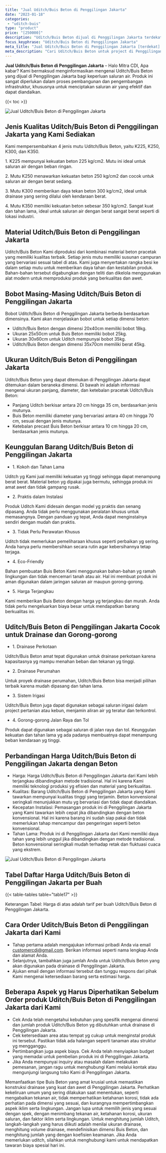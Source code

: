 ```yaml
---
title: "Jual Uditch/Buis Beton di Penggilingan Jakarta"
date: "2023-01-18"
categories:
 - "uditch-buis"
type: "product"
price: "[250000]"
description: "Uditch/Buis Beton dijual di Penggilingan Jakarta terdekat. Uditch/Buis Beton ini sering dipakai dalam project konstruksi sebagai saluran pembuangan yang kuat dan optimal. Silakan kontak kami untuk informasi lebih lanjut."
focus_keyphrase: "Uditch/Buis Beton di Penggilingan Jakarta"
meta_title: "Jual Uditch/Buis Beton di Penggilingan Jakarta [terdekat] - CDI"
meta_description: "Cari Uditch/Buis Beton untuk project di Penggilingan Jakarta? Kami memiliki Uditch/Buis Beton yang berkualitas untuk konstruksi saluran pembuangan. Dapatkan penawaran terbaik sekarang."
---
```


**Jual Uditch/Buis Beton di Penggilingan Jakarta** – Halo Mitra CDI, Apa kabar? Kami bermaksud menginformasikan mengenai Uditch/Buis Beton yang dijual di Penggilingan Jakarta bagi keperluan saluran air. Produk ini sangat diperlukan dalam proses pembangunan dan pengembangan infrastruktur, khususnya untuk menciptakan saluran air yang efektif dan dapat diandalkan.

{{< toc >}}

![Jual Uditch/Buis Beton di Penggilingan Jakarta](/images/uditch-buis/uditch-beton-07.jpg)

## Jenis Kualitas Uditch/Buis Beton di Penggilingan Jakarta yang Kami Sediakan

Kami mempersembahkan 4 jenis mutu Uditch/Buis Beton, yaitu K225, K250, K300, dan K350.

1\. K225 mempunyai kekuatan beton 225 kg/cm2. Mutu ini ideal untuk saluran air dengan beban ringan.

2\. Mutu K250 menawarkan kekuatan beton 250 kg/cm2 dan cocok untuk saluran air dengan berat sedang.

3\. Mutu K300 memberikan daya tekan beton 300 kg/cm2, ideal untuk drainase yang sering dilalui oleh kendaraan berat.

4\. Mutu K350 memiliki kekuatan beton sebesar 350 kg/cm2. Sangat kuat dan tahan lama, ideal untuk saluran air dengan berat sangat berat seperti di lokasi industri.

## Material Uditch/Buis Beton di Penggilingan Jakarta

Uditch/Buis Beton Kami diproduksi dari kombinasi material beton pracetak yang memiliki kualitas terbaik. Setiap jenis mutu memiliki susunan campuran yang bervariasi sesuai tabel di atas. Kami juga menyertakan rangka besi ke dalam setiap mutu untuk memberikan daya tahan dan kestabilan produk. Bahan-bahan tersebut digabungkan dengan teliti dan dikelola menggunakan alat modern untuk memproduksi produk yang berkualitas dan awet.

## Bobot Masing-Masing Uditch/Buis Beton di Penggilingan Jakarta

Bobot Uditch/Buis Beton di Penggilingan Jakarta berbeda berdasarkan dimensinya. Kami akan menjelaskan bobot untuk setiap dimensi beton:

*   Uditch/Buis Beton dengan dimensi 20x40cm memiliki bobot 18kg.
*   Ukuran 25x50cm untuk Buis Beton memiliki bobot 25kg.
*   Ukuran 30x60cm untuk Uditch mempunyai bobot 35kg.
*   Uditch/Buis Beton dengan dimensi 35x70cm memiliki berat 45kg.

## Ukuran Uditch/Buis Beton di Penggilingan Jakarta

Uditch/Buis Beton yang dapat ditemukan di Penggilingan Jakarta dapat ditemukan dalam beraneka dimensi. Di bawah ini adalah informasi mengenai ukuran panjang, diameter, dan ketebalan pracetak Uditch/Buis Beton:

*   Panjang Uditch berkisar antara 20 cm hingga 35 cm, berdasarkan jenis mutunya.
*   Buis Beton memiliki diameter yang bervariasi antara 40 cm hingga 70 cm, sesuai dengan jenis mutunya.
*   Ketebalan precast Buis Beton berkisar antara 10 cm hingga 20 cm, berdasarkan jenis mutunya.

## Keunggulan Barang Uditch/Buis Beton di Penggilingan Jakarta

*   1\. Kokoh dan Tahan Lama

Uditch yg Kami jual memiliki kekuatan yg tinggi sehingga dapat menampung berat berat. Material beton yg dipakai juga bermutu, sehingga produk ini amat awet dan tidak gampang rusak.
*   2\. Praktis dalam Instalasi

Produk Uditch Kami didesain dengan model yg praktis dan senang dipasang. Anda tidak perlu menggunakan peralatan khusus untuk memasangnya. Dengan panduan yg tepat, Anda dapat menginstalnya sendiri dengan mudah dan praktis.
*   3\. Tidak Perlu Perawatan Khusus

Uditch tidak memerlukan pemeliharaan khusus seperti perbaikan yg sering. Anda hanya perlu membersihkan secara rutin agar kebersihannya tetap terjaga.
*   4\. Eco-Friendly

Bahan pembuatan Buis Beton Kami menggunakan bahan-bahan yg ramah lingkungan dan tidak mencemari tanah atau air. Hal ini membuat produk ini aman digunakan dalam jaringan saluran air maupun gorong-gorong.
*   5\. Harga Terjangkau

Kami memberikan Buis Beton dengan harga yg terjangkau dan murah. Anda tidak perlu mengeluarkan biaya besar untuk mendapatkan barang berkualitas ini.

## Uditch/Buis Beton di Penggilingan Jakarta Cocok untuk Drainase dan Gorong-gorong

*   1\. Drainase Perkotaan

Uditch/Buis Beton amat tepat digunakan untuk drainase perkotaan karena kapasitasnya yg mampu menahan beban dan tekanan yg tinggi.
*   2\. Drainase Perumahan

Untuk proyek drainase perumahan, Uditch/Buis Beton bisa menjadi pilihan terbaik karena mudah dipasang dan tahan lama.
*   3\. Sistem Irigasi

Uditch/Buis Beton juga dapat digunakan sebagai saluran irigasi dalam project pertanian atau kebun, menjamin aliran air yg teratur dan terkontrol.
*   4\. Gorong-gorong Jalan Raya dan Tol

Produk dapat digunakan sebagai saluran di jalan raya dan tol. Keunggulan kekuatan dan tahan lama yg ada padanya membuatnya dapat menampung beban kendaraan yg tinggi.

## Perbandingan Harga Uditch/Buis Beton di Penggilingan Jakarta dengan Beton

*   Harga: Harga Uditch/Buis Beton di Penggilingan Jakarta dari Kami lebih terjangkau dibandingkan metode tradisional. Hal ini karena Kami memiliki teknologi produksi yg efisien dan material yang berkualitas.
*   Kualitas: Barang Uditch/Buis Beton di Penggilingan Jakarta yang Kami tawarkan mempunyai kualitas tinggi yang terjamin. Beton konvensional seringkali menunjukkan mutu yg bervariasi dan tidak dapat diandalkan.
*   Kecepatan Instalasi: Pemasangan produk ini di Penggilingan Jakarta yang Kami tawarkan lebih cepat jika dibandingkan dengan beton konvensional. Hal ini karena barang ini sudah siap pakai dan tidak memerlukan tahap mencampur dan pengeringan seperti beton konvensional.
*   Tahan Lama: Produk ini di Penggilingan Jakarta dari Kami memiliki daya tahan yang lebih unggul jika dibandingkan dengan metode tradisional. Beton konvensional seringkali mudah terhadap retak dan fluktuasi cuaca yang ekstrem.

![Jual Uditch/Buis Beton di Penggilingan Jakarta](/images/uditch-buis/buis-beton-13.jpg)

## Tabel Daftar Harga Uditch/Buis Beton di Penggilingan Jakarta per Buah

{{< table-tables table="table17" >}}

Keterangan Tabel: Harga di atas adalah tarif per buah Uditch/Buis Beton di Penggilingan Jakarta.

## Cara Order Uditch/Buis Beton di Penggilingan Jakarta dari Kami

*   Tahap pertama adalah mengajukan informasi pribadi Anda via email customercdi@gmail.com. Berikan informasi seperti nama lengkap Anda dan alamat Anda.
*   Selanjutnya, tambahkan juga jumlah Anda untuk Uditch/Buis Beton yang akan digunakan pada drainase di Penggilingan Jakarta.
*   Ajukan email dengan informasi tersebut dan tunggu respons dari pihak Kami mengenai ketersediaan barang serta estimasi harga.

## Beberapa Aspek yg Harus Diperhatikan Sebelum Order produk Uditch/Buis Beton di Penggilingan Jakarta dari Kami

*   Cek Anda telah mengetahui kebutuhan yang spesifik mengenai dimensi dan jumlah produk Uditch/Buis Beton yg dibutuhkan untuk drainase di Penggilingan Jakarta.
*   Cek ketersediaan area atau tempat yg cukup untuk menginstal produk ini tersebut. Pastikan tidak ada halangan seperti tanaman atau struktur yg mengganggu.
*   Pertimbangkan juga aspek biaya. Cek Anda telah menyiapkan budget yang memadai untuk pembelian produk ini di Penggilingan Jakarta.
*   Jika Anda mempunyai inquiry atau masalah dalam melakukan pemesanan, jangan ragu untuk menghubungi Kami melalui kontak atau mengunjungi langsung toko Kami di Penggilingan Jakarta.

Memanfaatkan tipe Buis Beton yang amat krusial untuk memastikan konstruksi drainase yang kuat dan awet di Penggilingan Jakarta. Perhatikan kekeliruan umum yang sering dilakukan saat menentukan, seperti mengabaikan tekanan air, tidak memperhatikan ketahanan korosi, tidak ada perhatian pada dimensi yang sesuai, dan kurangnya mempertimbangkan aspek iklim serta lingkungan. Jangan lupa untuk memilih jenis yang sesuai dengan spek, dengan menimbang tekanan air, ketahanan korosi, ukuran saluran, dan faktor iklim serta lingkungan. Untuk menghitung jumlah Uditch, langkah-langkah yang harus diikuti adalah menilai ukuran drainase, menghitung volume drainase, mendefinisikan dimensi Buis Beton, dan menghitung jumlah yang dengan koefisien keamanan. Jika Anda memerlukan uditch, silahkan untuk menghubungi kami untuk mendapatkan tawaran biaya spesial hari ini.
